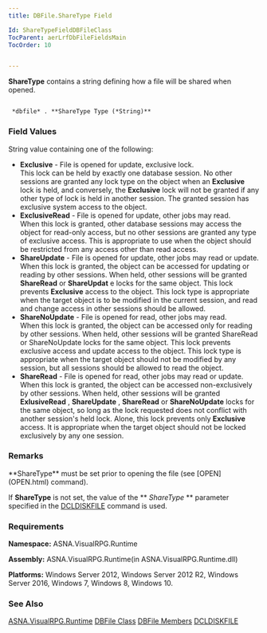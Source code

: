 ```yaml
---
title: DBFile.ShareType Field

Id: ShareTypeFieldDBFileClass
TocParent: aerLrfDbFileFieldsMain
TocOrder: 10


---
```


**ShareType** contains a string defining how a file will be shared when opened. 

```

 *dbfile* . **ShareType Type (*String)** 
```

### Field Values
String value containing one of the following:

- **Exclusive** - File is opened for update, exclusive lock.<br /> This lock can be held by exactly one database session. No other sessions are granted any lock type on the object when an **Exclusive** lock is held, and conversely, the **Exclusive** lock will not be granted if any other type of lock is held in another session. The granted session has exclusive system access to the object.
- **ExclusiveRead** - File is opened for update, other jobs may read.<br /> When this lock is granted, other database sessions may access the object for read-only access, but no other sessions are granted any type of exclusive access. This is appropriate to use when the object should be restricted from any access other than read access.
- **ShareUpdate** - File is opened for update, other jobs may read or update.<br /> When this lock is granted, the object can be accessed for updating or reading by other sessions. When held, other sessions will be granted **ShareRead** or **ShareUpdat** e locks for the same object. This lock prevents **Exclusive** access to the object. This lock type is appropriate when the target object is to be modified in the current session, and read and change access in other sessions should be allowed.
- **ShareNoUpdate** - File is opened for read, other jobs may read.<br /> When this lock is granted, the object can be accessed only for reading by other sessions. When held, other sessions will be granted ShareRead or ShareNoUpdate locks for the same object. This lock prevents exclusive access and update access to the object. This lock type is appropriate when the target object should not be modified by any session, but all sessions should be allowed to read the object.
- **ShareRead** - File is opened for read, other jobs may read or update.<br /> When this lock is granted, the object can be accessed non-exclusively by other sessions. When held, other sessions will be granted **ExlusiveRead** , **ShareUpdate** , **ShareRead** or **ShareNoUpdate** locks for the same object, so long as the lock requested does not conflict with another session's held lock. Alone, this lock prevents only **Exclusive** access. It is appropriate when the target object should not be locked exclusively by any one session.

### Remarks
<p> **ShareType** must be set prior to opening the file (see [OPEN](OPEN.html) command). 

If **ShareType** is not set, the value of the ** *ShareType* ** parameter specified in the [DCLDISKFILE](DCLDISKFILE.html) command is used. 

### Requirements
**Namespace:** ASNA.VisualRPG.Runtime 

**Assembly:** ASNA.VisualRPG.Runtime(in ASNA.VisualRPG.Runtime.dll) 

**Platforms:** Windows Server 2012, Windows Server 2012 R2, Windows Server 2016, Windows 7, Windows 8, Windows 10. 

### See Also
[ASNA.VisualRPG.Runtime](aerLrfRuntimeNamespace.html)
[DBFile Class](aerLrfDBFileClass.html)
[DBFile Members](aerLrfDBFileMembers.html)
[DCLDISKFILE](DCLDISKFILE.html) 
